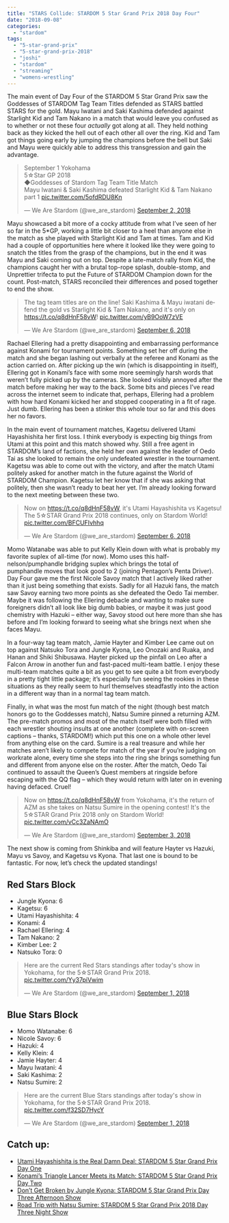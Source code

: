 ```yaml
---
title: "STARS Collide: STARDOM 5 Star Grand Prix 2018 Day Four"
date: "2018-09-08"
categories: 
  - "stardom"
tags: 
  - "5-star-grand-prix"
  - "5-star-grand-prix-2018"
  - "joshi"
  - "stardom"
  - "streaming"
  - "womens-wrestling"
---
```


The main event of Day Four of the STARDOM 5 Star Grand Prix saw the Goddesses of STARDOM Tag Team Titles defended as STARS battled STARS for the gold. Mayu Iwatani and Saki Kashima defended against Starlight Kid and Tam Nakano in a match that would leave you confused as to whether or not these four _actually_ got along at all. They held nothing back as they kicked the hell out of each other all over the ring. Kid and Tam got things going early by jumping the champions before the bell but Saki and Mayu were quickly able to address this transgression and gain the advantage.

<blockquote class="twitter-tweet" data-width="550" data-dnt="true"><p lang="en" dir="ltr">September 1 Yokohama<br>5☆Star GP 2018<br>◆Goddesses of Stardom Tag Team Title Match<br>Mayu Iwatani &amp; Saki Kashima defeated Starlight Kid &amp; Tam Nakano<br>part 1 <a href="https://t.co/5ofdRDU8Kn">pic.twitter.com/5ofdRDU8Kn</a></p><p>— We Are Stardom (@we_are_stardom) <a href="https://twitter.com/we_are_stardom/status/1036318349204963328?ref_src=twsrc%5Etfw">September 2, 2018</a></p></blockquote>

<script async src="https://platform.twitter.com/widgets.js" charset="utf-8"></script>

Mayu showcased a bit more of a cocky attitude from what I’ve seen of her so far in the 5\*GP, working a little bit closer to a heel than anyone else in the match as she played with Starlight Kid and Tam at times. Tam and Kid had a couple of opportunities here where it looked like they were going to snatch the titles from the grasp of the champions, but in the end it was Mayu and Saki coming out on top. Despite a late-match rally from Kid, the champions caught her with a brutal top-rope splash, double-stomp, and Unprettier trifecta to put the Future of STARDOM Champion down for the count. Post-match, STARS reconciled their differences and posed together to end the show.

<blockquote class="twitter-tweet" data-width="550" data-dnt="true"><p lang="en" dir="ltr">The tag team titles are on the line! Saki Kashima &amp; Mayu iwatani defend the gold vs Starlight Kid &amp; Tam Nakano, and it's only on <a href="https://t.co/q8dHnF58vW">https://t.co/q8dHnF58vW</a>! <a href="https://t.co/yB9OoW7zVE">pic.twitter.com/yB9OoW7zVE</a></p><p>— We Are Stardom (@we_are_stardom) <a href="https://twitter.com/we_are_stardom/status/1037776347718803456?ref_src=twsrc%5Etfw">September 6, 2018</a></p></blockquote>

<script async src="https://platform.twitter.com/widgets.js" charset="utf-8"></script>

Rachael Ellering had a pretty disappointing and embarrassing performance against Konami for tournament points. Something set her off during the match and she began lashing out verbally at the referee and Konami as the action carried on. After picking up the win (which is disappointing in itself), Ellering got in Konami’s face with some more seemingly harsh words that weren’t fully picked up by the cameras. She looked visibly annoyed after the match before making her way to the back. Some bits and pieces I’ve read across the internet seem to indicate that, perhaps, Ellering had a problem with how hard Konami kicked her and stopped cooperating in a fit of rage. Just dumb. Ellering has been a stinker this whole tour so far and this does her no favors.

In the main event of tournament matches, Kagetsu delivered Utami Hayashishita her first loss. I think everybody is expecting big things from Utami at this point and this match showed why. Still a free agent in STARDOM’s land of factions, she held her own against the leader of Oedo Tai as she looked to remain the only undefeated wrestler in the tournament. Kagetsu was able to come out with the victory, and after the match Utami politely asked for another match in the future against the World of STARDOM Champion. Kagetsu let her know that if she was asking that politely, then she wasn’t ready to beat her yet. I’m already looking forward to the next meeting between these two.

<blockquote class="twitter-tweet" data-width="550" data-dnt="true"><p lang="en" dir="ltr">Now on <a href="https://t.co/q8dHnF58vW">https://t.co/q8dHnF58vW</a>, it's Utami Hayashishita vs Kagetsu! The 5☆STAR Grand Prix 2018 continues, only on Stardom World! <a href="https://t.co/BFCUFIvhhq">pic.twitter.com/BFCUFIvhhq</a></p><p>— We Are Stardom (@we_are_stardom) <a href="https://twitter.com/we_are_stardom/status/1037547286706831363?ref_src=twsrc%5Etfw">September 6, 2018</a></p></blockquote>

<script async src="https://platform.twitter.com/widgets.js" charset="utf-8"></script>

Momo Watanabe was able to put Kelly Klein down with what is probably my favorite suplex of all-time (for now). Momo uses this half-nelson/pumphandle bridging suplex which brings the total of pumphandle moves that look good to 2 (joining Pentagon’s Penta Driver).  Day Four gave me the first Nicole Savoy match that I actively liked rather than it just being something that exists. Sadly for all Hazuki fans, the match saw Savoy earning two more points as she defeated the Oedo Tai member. Maybe it was following the Ellering debacle and wanting to make sure foreigners didn’t all look like big dumb babies, or maybe it was just good chemistry with Hazuki – either way, Savoy stood out here more than she has before and I’m looking forward to seeing what she brings next when she faces Mayu.

In a four-way tag team match, Jamie Hayter and Kimber Lee came out on top against Natsuko Tora and Jungle Kyona, Leo Onozaki and Ruaka, and Hanan and Shiki Shibusawa. Hayter picked up the pinfall on Leo after a Falcon Arrow in another fun and fast-paced multi-team battle. I enjoy these multi-team matches quite a bit as you get to see quite a bit from everybody in a pretty tight little package; it’s especially fun seeing the rookies in these situations as they really seem to hurl themselves steadfastly into the action in a different way than in a normal tag team match.

Finally, in what was the most fun match of the night (though best match honors go to the Goddesses match), Natsu Sumire pinned a returning AZM. The pre-match promos and most of the match itself were both filled with each wrestler shouting insults at one another (complete with on-screen captions – thanks, STARDOM!) which put this one on a whole other level from anything else on the card. Sumire is a real treasure and while her matches aren’t likely to compete for match of the year if you’re judging on workrate alone, every time she steps into the ring she brings something fun and different from anyone else on the roster. After the match, Oedo Tai continued to assault the Queen’s Quest members at ringside before escaping with the QQ flag – which they would return with later on in evening having defaced. Cruel!

<blockquote class="twitter-tweet" data-width="550" data-dnt="true"><p lang="en" dir="ltr">Now on <a href="https://t.co/q8dHnF58vW">https://t.co/q8dHnF58vW</a> from Yokohama, it's the return of AZM as she takes on Natsu Sumire in the opening contest! It's the 5☆STAR Grand Prix 2018 only on Stardom World! <a href="https://t.co/vCc3ZaNAmO">pic.twitter.com/vCc3ZaNAmO</a></p><p>— We Are Stardom (@we_are_stardom) <a href="https://twitter.com/we_are_stardom/status/1036488606393593856?ref_src=twsrc%5Etfw">September 3, 2018</a></p></blockquote>

<script async src="https://platform.twitter.com/widgets.js" charset="utf-8"></script>

The next show is coming from Shinkiba and will feature Hayter vs Hazuki, Mayu vs Savoy, and Kagetsu vs Kyona. That last one is bound to be fantastic. For now, let’s check the updated standings!

## Red Stars Block

- Jungle Kyona: 6
- Kagetsu: 6
- Utami Hayashishita: 4
- Konami: 4
- Rachael Ellering: 4
- Tam Nakano: 2
- Kimber Lee: 2
- Natsuko Tora: 0

<blockquote class="twitter-tweet" data-width="550" data-dnt="true"><p lang="en" dir="ltr">Here are the current Red Stars standings after today's show in Yokohama, for the 5☆STAR Grand Prix 2018. <a href="https://t.co/Yy37piVwim">pic.twitter.com/Yy37piVwim</a></p><p>— We Are Stardom (@we_are_stardom) <a href="https://twitter.com/we_are_stardom/status/1035855719348690951?ref_src=twsrc%5Etfw">September 1, 2018</a></p></blockquote>

<script async src="https://platform.twitter.com/widgets.js" charset="utf-8"></script>

## Blue Stars Block

- Momo Watanabe: 6
- Nicole Savoy: 6
- Hazuki: 4
- Kelly Klein: 4
- Jamie Hayter: 4
- Mayu Iwatani: 4
- Saki Kashima: 2
- Natsu Sumire: 2

<blockquote class="twitter-tweet" data-width="550" data-dnt="true"><p lang="en" dir="ltr">Here are the current Blue Stars standings after today's show in Yokohama, for the 5☆STAR Grand Prix 2018. <a href="https://t.co/f32SD7HycY">pic.twitter.com/f32SD7HycY</a></p><p>— We Are Stardom (@we_are_stardom) <a href="https://twitter.com/we_are_stardom/status/1035855330813431808?ref_src=twsrc%5Etfw">September 1, 2018</a></p></blockquote>

<script async src="https://platform.twitter.com/widgets.js" charset="utf-8"></script>

## Catch up:

- [Utami Hayashishita is the Real Damn Deal: STARDOM 5 Star Grand Prix Day One](https://www.gansobomb.com/2018/08/21/stardom-5-star-grand-prix-day-one/)
- [Konami’s Triangle Lancer Meets its Match: STARDOM 5 Star Grand Prix Day Two](https://www.gansobomb.com/2018/08/25/stardom-5-star-grand-prix-day-two/)
- [Don’t Get Broken by Jungle Kyona: STARDOM 5 Star Grand Prix Day Three Afternoon Show](https://www.gansobomb.com/2018/08/30/stardom-5-star-grand-prix-day-three-afternoon-show/)
- [Road Trip with Natsu Sumire: STARDOM 5 Star Grand Prix 2018 Day Three Night Show](https://www.gansobomb.com/2018/09/01/stardom-5-star-grand-prix-day-three-night-show/)
